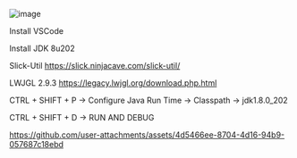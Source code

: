 ![image](https://github.com/christianrss/JavaGameEngine/assets/2487768/6f917374-f5ec-4d6b-866a-f973d0a36527)

Install VSCode

Install JDK 8u202

Slick-Util https://slick.ninjacave.com/slick-util/

LWJGL 2.9.3 https://legacy.lwjgl.org/download.php.html

CTRL + SHIFT + P -> Configure Java Run Time -> Classpath -> jdk1.8.0_202

CTRL + SHIFT + D -> RUN AND DEBUG



https://github.com/user-attachments/assets/4d5466ee-8704-4d16-94b9-057687c18ebd

